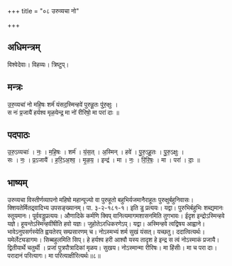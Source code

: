 +++
title = "०८ उरुव्यचा नो"

+++
## अधिमन्त्रम्
विश्वेदेवाः। विहव्यः। त्रिष्टुप्।

## मन्त्रः
उ॒रु॒व्यचा॑ नो महि॒षः शर्म॑ यंसद॒स्मिन्हवे॑ पुरुहू॒तः पु॑रु॒क्षुः ।  
स नः॑ प्र॒जायै॑ हर्यश्व मृळ॒येन्द्र॒ मा नो॑ रीरिषो॒ मा परा॑ दाः ॥

## पदपाठः
उ॒रु॒ऽव्यचाः॑ । नः॒ । म॒हि॒षः । शर्म॑ । यं॒स॒त् । अ॒स्मिन् । हवे॑ । पु॒रु॒ऽहू॒तः । पु॒रु॒ऽक्षुः ।  
सः । नः॒ । प्र॒ऽजायै॑ । ह॒रि॒ऽअ॒श्व॒ । मृ॒ळ॒य॒ । इन्द्र॑ । मा । नः॒ । रि॒रि॒षः॒ । मा । परा॑ । दाः॒ ॥

## भाष्यम्
उरुव्यचा विस्तीर्णव्यापनो महिषो महान्पूज्यो वा पुरुहूतो बहुभिर्यजमानैराहूतः पुरुक्षुर्बहुनिवासः। क्शियतेर्मितद्र्वादिभ्य उपसङ्ख्यानम्। पा. ३-२-१८१-१। इति डु प्रत्ययः। यद्वा। पुरुभिर्बहुभिः शब्द्यमानः स्तूयमानः। पूर्ववड्डुप्रत्ययः। औणादिके कर्मणि क्विप् वानित्यमागमशासनमिति तुगभावः। ईदृश इन्द्रोऽस्मिन्हवे यज्ञे। हूयन्तेऽस्मिन्हवींषीति हवो यज्ञः। जुहोतेऽरधिकरणेऽप्। यद्वा। अस्मिन्हवे त्वद्विषय आह्वाने। भावेऽनुपसर्गस्येति ह्वयतेरप् सम्प्रसारणम् च। नोऽस्मभ्यं शर्म सुखं यंसत्। यच्छतु। ददात्वित्यर्थः। यमेर्लेट्यडागमः। सिब्बहुलमिति सिप्। हे हर्यश्व हरी आश्वौ यस्य तादृश हे इन्द्र स त्वं नोऽस्माकं प्रजायै। द्वितीयार्थे चतुर्थी । प्रजां पुत्रपौत्रादिकां मृळय। सुखय। नोऽस्मान्मा रीरिषः। मा हिंसीः। मा च परा दाः। परादानं परित्यागः। मा परित्याक्षीरित्यर्थः॥८॥